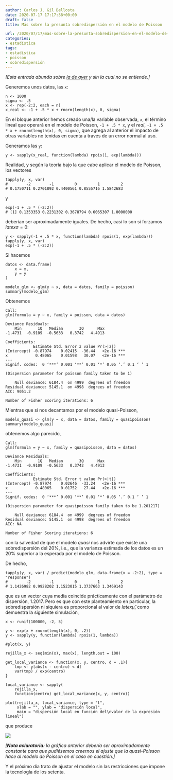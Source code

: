 ```yaml
---
author: Carlos J. Gil Bellosta
date: 2020-07-17 17:17:38+00:00
draft: false
title: Más sobre la presunta sobredispersión en el modelo de Poisson

url: /2020/07/17/mas-sobre-la-presunta-sobredispersion-en-el-modelo-de-poisson/
categories:
- estadística
tags:
- estadística
- poisson
- sobredispersión
---
```





_[Esta entrada abunda sobre [la de ayer](https://www.datanalytics.com/2020/07/16/no-tus-datos-no-tienen-sobredispersion-es-que-el-gato-de-nelder-se-ha-merendado-la-epsilon/) y sin la cual no se entiende.]_







Generemos unos datos, las `x`:







    n <- 1000
    sigma <- .5
    x <- rep(-2:2, each = n)
    x_real <- -1 + .5 * x + rnorm(length(x), 0, sigma)







En el bloque anterior hemos creado una/la variable observada, `x`, el término lineal que operará en el modelo de Poisson, `-1 + .5 * x`, y el _real_, `-1 + .5 * x + rnorm(length(x), 0, sigma)`, que agrega al anterior el impacto de otras variables no tenidas en cuenta a través de un error normal al uso.







Generamos las `y`:







    y <- sapply(x_real, function(lambda) rpois(1, exp(lambda)))







Realidad, y según la teoría bajo la que cabe aplicar el modelo de Poisson, los vectores







    tapply(y, x, var)
    #        -2        -1         0         1         2
    # 0.1750711 0.2701892 0.4400561 0.8555716 1.5842683







y







    exp(-1 + .5 * (-2:2))
    # [1] 0.1353353 0.2231302 0.3678794 0.6065307 1.0000000







deberían ser aproximadamente iguales. De hecho, casi lo son si forzamos $latex \sigma = 0$:







    y <- sapply(-1 + .5 * x, function(lambda) rpois(1, exp(lambda)))
    tapply(y, x, var)
    exp(-1 + .5 * (-2:2))







Si hacemos







    datos <- data.frame(
        x = x,
        y = y
    )

    modelo_glm <- glm(y ~ x, data = datos, family = poisson)
    summary(modelo_glm)







Obtenemos







    Call:
    glm(formula = y ~ x, family = poisson, data = datos)

    Deviance Residuals:
        Min       1Q   Median       3Q      Max
    -1.4731  -0.9109  -0.5633   0.3742   4.4913

    Coefficients:
                Estimate Std. Error z value Pr(>|z|)
    (Intercept) -0.87974    0.02415  -36.44   <2e-16 ***
    x            0.48065    0.01598   30.07   <2e-16 ***
    ---
    Signif. codes:  0 ‘***’ 0.001 ‘**’ 0.01 ‘*’ 0.05 ‘.’ 0.1 ‘ ’ 1

    (Dispersion parameter for poisson family taken to be 1)

        Null deviance: 6184.4  on 4999  degrees of freedom
    Residual deviance: 5145.1  on 4998  degrees of freedom
    AIC: 9051.2

    Number of Fisher Scoring iterations: 6







Mientras que si nos decantamos por el modelo quasi-Poisson,







    modelo_quasi <- glm(y ~ x, data = datos, family = quasipoisson)
    summary(modelo_quasi)







obtenemos algo parecido,







    Call:
    glm(formula = y ~ x, family = quasipoisson, data = datos)

    Deviance Residuals:
        Min       1Q   Median       3Q      Max
    -1.4731  -0.9109  -0.5633   0.3742   4.4913

    Coefficients:
                Estimate Std. Error t value Pr(>|t|)
    (Intercept) -0.87974    0.02646  -33.24   <2e-16 ***
    x            0.48065    0.01752   27.44   <2e-16 ***
    ---
    Signif. codes:  0 ‘***’ 0.001 ‘**’ 0.01 ‘*’ 0.05 ‘.’ 0.1 ‘ ’ 1

    (Dispersion parameter for quasipoisson family taken to be 1.201217)

        Null deviance: 6184.4  on 4999  degrees of freedom
    Residual deviance: 5145.1  on 4998  degrees of freedom
    AIC: NA

    Number of Fisher Scoring iterations: 6








con la salvedad de que el modelo _quasi_ nos advirte que existe una sobredispersión del 20%, i.e., que la varianza estimada de los datos es un 20% superior a la esperada por el modelo de Poisson.







De hecho,







    tapply(y, x, var) / predict(modelo_glm, data.frame(x = -2:2), type = "response")
    #        -2        -1         0         1         2
    # 1.1426982 0.9928202 1.1523015 1.3737663 1.3469143







que es un vector cuya media coincide prácticamente con el parámetro de dispersión, 1.2017. Pero es que con este planteamiento en particular, la sobredispersión ni siquiera es proporcional al valor de $latex \hat{\mu}$, como demuestra la siguiente simulación,







    x <- runif(100000, -2, 5)

    y <- exp(x + rnorm(length(x), 0, .2))
    y <- sapply(y, function(lambda) rpois(1, lambda))

    #plot(x, y)

    rejilla_x <- seq(min(x), max(x), length.out = 100)

    get_local_variance <- function(x, y, centro, d = .1){
        tmp <- y[abs(x - centro) < d]
        var(tmp) / exp(centro)
    }

    local_variance <- sapply(
        rejilla_x,
        function(centro) get_local_variance(x, y, centro))

    plot(rejilla_x, local_variance, type = "l",
         xlab = "", ylab = "dispersión local",
         main = "dispersión local en función del\nvalor de la expresión lineal")








que produce







![](/wp-uploads/2020/07/dispersion_local.png)








_[**Nota aclaratoria:** la gráfica anterior debería ser aproximadamente constante para que pudiésemos creernos el ajuste que la quasi-Poisson hace al modelo de Poisson en el caso en cuestión.]_







Y el próximo día trato de ajustar el modelo sin las restricciones que impone la tecnología de los setenta.



